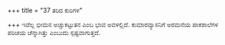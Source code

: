 +++
title = "37 ತರಿದ ಕುರಿಗಳ"

+++
ಇವೆಲ್ಲ ಭೀಮನ ಅಚ್ಚುಕಟ್ಟುತನ ಎಂಬ ಭಾವ ಅವಳಲ್ಲಿದೆ. ಕುಮಾರವ್ಯಾಸನಿಗೆ ಅರಮನೆಯ ಪಾಕಶಾಲೆಗಳ ಪರಿಚಯ ಚೆನ್ನಾಗಿತ್ತು ಎಂಬುದು ಸ್ಪಷ್ಟವಾಗುತ್ತದೆ.